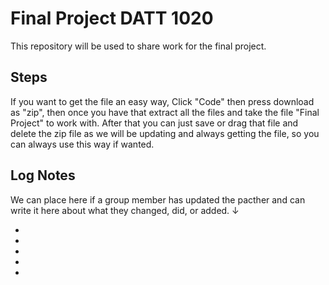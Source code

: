 # Final Project DATT 1020


This repository will be used to share work for the final project. 


## Steps

If you want to get the file an easy way, Click "Code" then press download as "zip", then once you have that extract all the files and take the file "Final Project"
to work with. After that you can just save or drag that file and delete the zip file as we will be updating and always getting the file, so you can always use this
way if wanted. 


## Log Notes

We can place here if a group member has updated the pacther and can write it here about what they changed, did, or added. ↓

-
-
-
-
-
